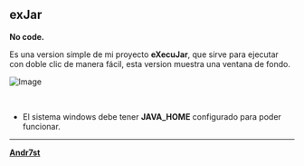 ## exJar

**No code.**

Es una version simple de mi proyecto **eXecuJar**, que sirve para ejecutar con doble clic de manera fácil, esta version muestra una ventana de fondo.

![Image](https://github.com/Andr7st/index/blob/main/support/images/exJar_img1.png)

<br>

* El sistema windows debe tener **JAVA_HOME** configurado para poder funcionar.

---

[**Andr7st**](https://github.com/Andr7st/index/)
